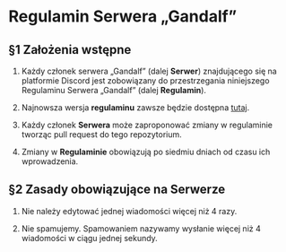 # Regulamin Serwera „Gandalf”

  

## §1 Założenia wstępne

  
1. Każdy członek serwera „Gandalf” (dalej **Serwer**) znajdującego się na platformie Discord jest zobowiązany do przestrzegania niniejszego Regulaminu Serwera „Gandalf” (dalej **Regulamin**).

2.  Najnowsza wersja **regulaminu** zawsze będzie dostępna [tutaj](https://github.com/marximimus/regulamin-gandalfa/blob/main/README.md).

3.  Każdy członek **Serwera** może zaproponować zmiany w regulaminie tworząc pull request do tego repozytorium.

4.  Zmiany w **Regulaminie** obowiązują po siedmiu dniach od czasu ich wprowadzenia.

## §2 Zasady obowiązujące na Serwerze
  
1. Nie należy edytować jednej wiadomości więcej niż 4 razy.

2. Nie spamujemy. Spamowaniem nazywamy wysłanie więcej niż 4 wiadomości w ciągu jednej sekundy.
